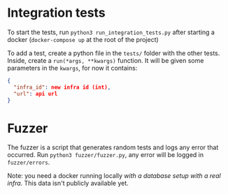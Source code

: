 # Integration tests

To start the tests, run `python3 run_integration_tests.py` after starting a docker
(`docker-compose up` at the root of the project)

To add a test, create a python file in the `tests/` folder with the other tests.
Inside, create a `run(*args, **kwargs)` function. It will be given some parameters
in the `kwargs`, for now it contains:

```json
{
  "infra_id": new infra id (int),
  "url": api url
}
```


# Fuzzer

The fuzzer is a script that generates random tests and logs any error that occurred.
Run `python3 fuzzer/fuzzer.py`, any error will be logged in `fuzzer/errors`.

Note: you need a docker running locally *with a database setup with a real infra*.
This data isn't publicly available yet. 

